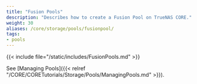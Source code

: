 ```yaml
---
title: "Fusion Pools"
description: "Describes how to create a Fusion Pool on TrueNAS CORE."
weight: 30
aliases: /core/storage/pools/fusionpool/
tags:
- pools
---
```


{{< include file="/static/includes/FusionPools.md" >}}

See [Managing Pools]({{< relref "/CORE/CORETutorials/Storage/Pools/ManagingPools.md" >}}).
